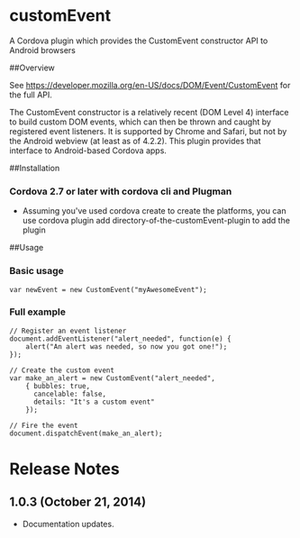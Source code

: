 customEvent
===========

A Cordova plugin which provides the CustomEvent constructor API to Android browsers

##Overview

See https://developer.mozilla.org/en-US/docs/DOM/Event/CustomEvent for the full
API.

The CustomEvent constructor is a relatively recent (DOM Level 4) interface to
build custom DOM events, which can then be thrown and caught by registered event
listeners. It is supported by Chrome and Safari, but not by the Android webview
(at least as of 4.2.2). This plugin provides that interface to Android-based
Cordova apps.

##Installation

### Cordova 2.7 or later with cordova cli and Plugman

*   Assuming you've used cordova create to create the platforms, you can use
        cordova plugin add directory-of-the-customEvent-plugin
    to add the plugin

##Usage

### Basic usage

    var newEvent = new CustomEvent("myAwesomeEvent");

### Full example

    // Register an event listener
    document.addEventListener("alert_needed", function(e) {
        alert("An alert was needed, so now you got one!");
    });

    // Create the custom event
    var make_an_alert = new CustomEvent("alert_needed",
        { bubbles: true,
          cancelable: false,
          details: "It's a custom event"
        });

    // Fire the event
    document.dispatchEvent(make_an_alert);

# Release Notes
## 1.0.3 (October 21, 2014)
- Documentation updates.
